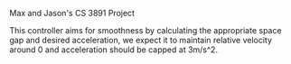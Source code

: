 Max and Jason's CS 3891 Project

This controller aims for smoothness by calculating the appropriate space gap and desired acceleration, we expect it to maintain relative velocity around 0 and acceleration should be capped at 3m/s^2. 
